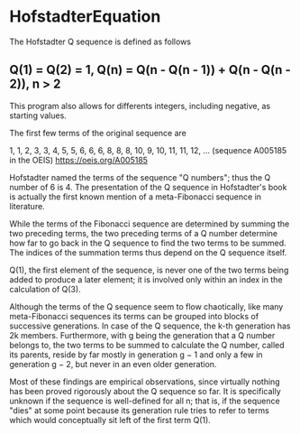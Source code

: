 # HofstadterEquation

The Hofstadter Q sequence is defined as follows
## Q(1) = Q(2) = 1, Q(n) = Q(n - Q(n - 1)) + Q(n - Q(n - 2)), n > 2
This program also allows for differents integers, including negative, as starting values.


The first few terms of the original sequence are

1, 1, 2, 3, 3, 4, 5, 5, 6, 6, 6, 8, 8, 8, 10, 9, 10, 11, 11, 12, ... (sequence A005185 in the OEIS)
https://oeis.org/A005185

Hofstadter named the terms of the sequence "Q numbers"; thus the Q number of 6 is 4. The presentation of the Q sequence in Hofstadter's book is actually the first known mention of a meta-Fibonacci sequence in literature.

While the terms of the Fibonacci sequence are determined by summing the two preceding terms, the two preceding terms of a Q number determine how far to go back in the Q sequence to find the two terms to be summed. The indices of the summation terms thus depend on the Q sequence itself.

Q(1), the first element of the sequence, is never one of the two terms being added to produce a later element; it is involved only within an index in the calculation of Q(3).

Although the terms of the Q sequence seem to flow chaotically, like many meta-Fibonacci sequences its terms can be grouped into blocks of successive generations. In case of the Q sequence, the k-th generation has 2k members. Furthermore, with g being the generation that a Q number belongs to, the two terms to be summed to calculate the Q number, called its parents, reside by far mostly in generation g − 1 and only a few in generation g − 2, but never in an even older generation.

Most of these findings are empirical observations, since virtually nothing has been proved rigorously about the Q sequence so far. It is specifically unknown if the sequence is well-defined for all n; that is, if the sequence "dies" at some point because its generation rule tries to refer to terms which would conceptually sit left of the first term Q(1).
